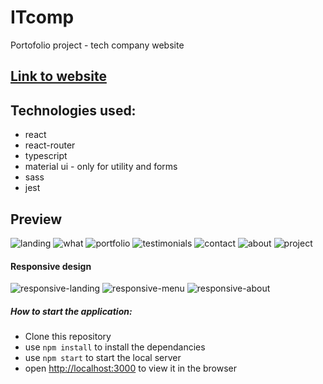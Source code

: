 # ITcomp
Portofolio project - tech company website

## [Link to website](http://maturc.github.io/ITcomp)

## Technologies used:
+ react
+ react-router
+ typescript
+ material ui - only for utility and forms
+ sass
+ jest

## Preview
![landing](https://github.com/maturc/ITcomp/blob/master/preview/landing.png)
![what](https://github.com/maturc/ITcomp/blob/master/preview/what.png)
![portfolio](https://github.com/maturc/ITcomp/blob/master/preview/portfolio.jpg)
![testimonials](https://github.com/maturc/ITcomp/blob/master/preview/testimonials.png)
![contact](https://github.com/maturc/ITcomp/blob/master/preview/contact.png)
![about](https://github.com/maturc/ITcomp/blob/master/preview/about.png)
![project](https://github.com/maturc/ITcomp/blob/master/preview/project.png)
#### Responsive design
![responsive-landing](https://github.com/maturc/ITcomp/blob/master/preview/responsive-landing.png)
![responsive-menu](https://github.com/maturc/ITcomp/blob/master/preview/responsive-menu.png)
![responsive-about](https://github.com/maturc/ITcomp/blob/master/preview/responsive-about.png)

##### How to start the application:
 * Clone this repository
 * use `npm install` to install the dependancies
 * use `npm start` to start the local server
 * open [http://localhost:3000](http://localhost:3000) to view it in the browser
